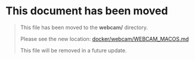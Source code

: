# This document has been moved

> This file has been moved to the **webcam/** directory.
> 
> Please see the new location: [docker/webcam/WEBCAM_MACOS.md](webcam/WEBCAM_MACOS.md)
>
> This file will be removed in a future update.
